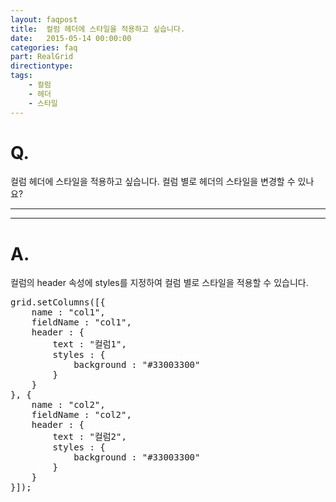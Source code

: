```yaml
---
layout: faqpost
title:  컬럼 헤더에 스타일을 적용하고 싶습니다.
date:   2015-05-14 00:00:00
categories: faq
part: RealGrid
directiontype: 
tags:
    - 컬럼
    - 헤더
    - 스타일
---
```


# Q.

컬럼 헤더에 스타일을 적용하고 싶습니다. 컬럼 별로 헤더의 스타일을 변경할 수 있나요?

---
***

# A.

컬럼의 header 속성에 styles를 지정하여 컬럼 별로 스타일을 적용할 수 있습니다.


<pre class="prettyprint">
grid.setColumns([{
	name : "col1",
	fieldName : "col1",
	header : {
		text : "컬럼1",
		styles : {
			background : "#33003300"
		}
	}
}, {
	name : "col2",
	fieldName : "col2",
	header : {
		text : "컬럼2",
		styles : {
			background : "#33003300"
		}
	}
}]);
</pre>
